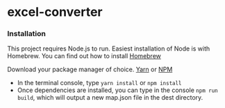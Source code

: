 # excel-converter

### Installation
This project requires Node.js to run. Easiest installation of Node is with Homebrew. You can find out how to install [Homebrew](https://brew.sh/)

Download your package manager of choice. [Yarn](https://yarnpkg.com/en/docs/install) or [NPM](https://changelog.com/posts/install-node-js-with-homebrew-on-os-x)

* In the terminal console, type `yarn install` or `npm install`
* Once dependencies are installed, you can type in the console `npm run build`, which will output a new map.json file in the dest directory.
